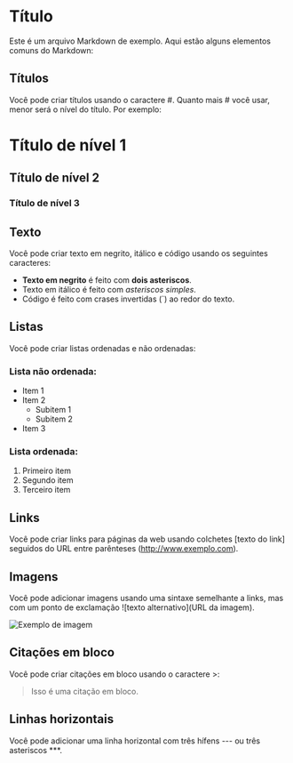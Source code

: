 # Título

Este é um arquivo Markdown de exemplo. Aqui estão alguns elementos comuns do Markdown:

## Títulos

Você pode criar títulos usando o caractere #. Quanto mais # você usar, menor será o nível do título. Por exemplo:

# Título de nível 1
## Título de nível 2
### Título de nível 3

## Texto

Você pode criar texto em negrito, itálico e código usando os seguintes caracteres:

- **Texto em negrito** é feito com **dois asteriscos**.
- Texto em itálico é feito com *asteriscos simples*.
- Código é feito com crases invertidas (\`) ao redor do texto.

## Listas

Você pode criar listas ordenadas e não ordenadas:

### Lista não ordenada:

- Item 1
- Item 2
  - Subitem 1
  - Subitem 2
- Item 3

### Lista ordenada:

1. Primeiro item
2. Segundo item
3. Terceiro item

## Links

Você pode criar links para páginas da web usando colchetes [texto do link] seguidos do URL entre parênteses (http://www.exemplo.com).

## Imagens

Você pode adicionar imagens usando uma sintaxe semelhante a links, mas com um ponto de exclamação ![texto alternativo](URL da imagem).

![Exemplo de imagem](https://via.placeholder.com/150)

## Citações em bloco

Você pode criar citações em bloco usando o caractere >:

> Isso é uma citação em bloco.

## Linhas horizontais

Você pode adicionar uma linha horizontal com três hífens --- ou três asteriscos ***.
